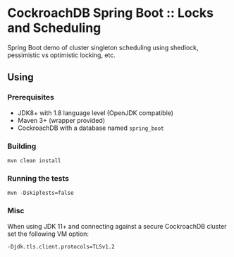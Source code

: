 # CockroachDB Spring Boot :: Locks and Scheduling
                                                 
Spring Boot demo of cluster singleton scheduling using 
shedlock, pessimistic vs optimistic locking, etc.

## Using

### Prerequisites

- JDK8+ with 1.8 language level (OpenJDK compatible)
- Maven 3+ (wrapper provided)
- CockroachDB with a database named `spring_boot`

### Building

    mvn clean install

### Running the tests

    mvn -DskipTests=false

### Misc

When using JDK 11+ and connecting against a secure CockroachDB cluster set the following VM option:

    -Djdk.tls.client.protocols=TLSv1.2